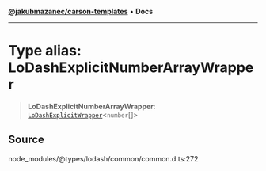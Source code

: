 [**@jakubmazanec/carson-templates**](../../../README.md) • **Docs**

---

# Type alias: LoDashExplicitNumberArrayWrapper

> **LoDashExplicitNumberArrayWrapper**:
> [`LoDashExplicitWrapper`](../interfaces/LoDashExplicitWrapper.md)\<`number`[]\>

## Source

node_modules/@types/lodash/common/common.d.ts:272
